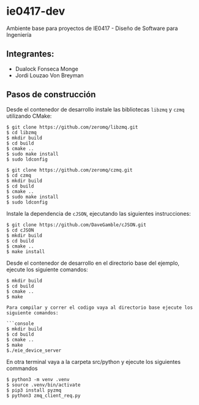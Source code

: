 # ie0417-dev
Ambiente base para proyectos de IE0417 - Diseño de Software para Ingeniería
## Integrantes:
* Dualock Fonseca Monge
* Jordi Louzao Von Breyman
## Pasos de construcción
Desde el contenedor de desarrollo instale las bibliotecas `libzmq` y `czmq` utilizando CMake:

```console
$ git clone https://github.com/zeromq/libzmq.git
$ cd libzmq
$ mkdir build
$ cd build
$ cmake ..
$ sudo make install
$ sudo ldconfig
```

```console
$ git clone https://github.com/zeromq/czmq.git
$ cd czmq
$ mkdir build
$ cd build
$ cmake ..
$ sudo make install
$ sudo ldconfig
```
Instale la dependencia de `cJSON`, ejecutando las siguientes instrucciones:

```console
$ git clone https://github.com/DaveGamble/cJSON.git
$ cd cJSON
$ mkdir build
$ cd build
$ cmake ..
$ make install
```

Desde el contenedor de desarrollo en el directorio base del ejemplo, ejecute los siguiente comandos:

```console
$ mkdir build
$ cd build
$ cmake ..
$ make

Para compilar y correr el codigo vaya al directorio base ejecute los siguiente comandos:

```console
$ mkdir build
$ cd build
$ cmake ..
$ make
$./eie_device_server
```
En otra terminal vaya a la carpeta src/python y ejecute los siguientes commandos
```console
$ python3 -m venv .venv
$ source .venv/bin/activate
$ pip3 install pyzmq
$ python3 zmq_client_req.py
```
